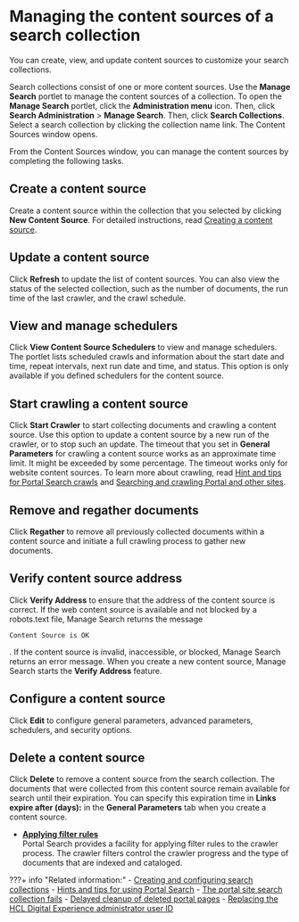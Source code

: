 # Managing the content sources of a search collection

You can create, view, and update content sources to customize your search collections.

Search collections consist of one or more content sources. Use the **Manage Search** portlet to manage the content sources of a collection. To open the **Manage Search** portlet, click the **Administration menu** icon. Then, click **Search Administration** \> **Manage Search**. Then, click **Search Collections**. Select a search collection by clicking the collection name link. The Content Sources window opens.

From the Content Sources window, you can manage the content sources by completing the following tasks.

## Create a content source

Create a content source within the collection that you selected by clicking **New Content Source**. For detailed instructions, read [Creating a content source](../../../../manage_search/search_collection/creating_content_source/index.md).

## Update a content source

Click **Refresh** to update the list of content sources. You can also view the status of the selected collection, such as the number of documents, the run time of the last crawler, and the crawl schedule.

## View and manage schedulers

Click **View Content Source Schedulers** to view and manage schedulers. The portlet lists scheduled crawls and information about the start date and time, repeat intervals, next run date and time, and status. This option is only available if you defined schedulers for the content source.

## Start crawling a content source

Click **Start Crawler** to start collecting documents and crawling a content source. Use this option to update a content source by a new run of the crawler, or to stop such an update. The timeout that you set in **General Parameters** for crawling a content source works as an approximate time limit. It might be exceeded by some percentage. The timeout works only for website content sources. To learn more about crawling, read [Hint and tips for Portal Search crawls](../../../hint_tips/srrhinttips_crawl.md) and [Searching and crawling Portal and other sites](../../../administer_portal_search/searching_crawling_portal_sites/index.md).

## Remove and regather documents

Click **Regather** to remove all previously collected documents within a content source and initiate a full crawling process to gather new documents.

## Verify content source address

Click **Verify Address** to ensure that the address of the content source is correct. If the web content source is available and not blocked by a robots.text file, Manage Search returns the message

```
Content Source is OK
```

. If the content source is invalid, inaccessible, or blocked, Manage Search returns an error message. When you create a new content source, Manage Search starts the **Verify Address** feature.

## Configure a content source

Click **Edit** to configure general parameters, advanced parameters, schedulers, and security options.

## Delete a content source

Click **Delete** to remove a content source from the search collection. The documents that were collected from this content source remain available for search until their expiration. You can specify this expiration time in **Links expire after \(days\):** in the **General Parameters** tab when you create a content source.


-   **[Applying filter rules](../../setup_search_collections/mng_content_sources_search_collections/srrfiltr.md)**  
Portal Search provides a facility for applying filter rules to the crawler process. The crawler filters control the crawler progress and the type of documents that are indexed and cataloged. 

???+ info "Related information:"
    - [Creating and configuring search collections](../../setup_search_collections/srrcreatconfig.md)
    - [Hints and tips for using Portal Search](../../../hint_tips/index.md)
    - [The portal site search collection fails](../../../../portal_search/hint_tips/srrhinttips_crt_scoll_fails.md)
    - [Delayed cleanup of deleted portal pages](../../../../../../deployment/manage/config_portal_behavior/delayed_cleanup/index.md)
    - [Replacing the HCL Digital Experience administrator user ID](../../../../../../deployment/manage/security/updating_userid_pwd/portalid.md)

